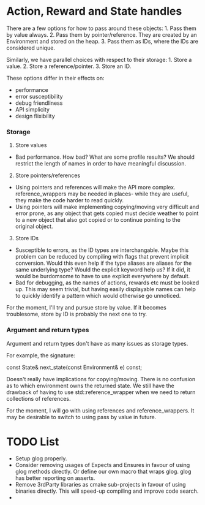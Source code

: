 
# Action, Reward and State handles
There are a few options for how to pass around these objects:
    1. Pass them by value always.
    2. Pass them by pointer/reference. They are created by an Environment and stored on the heap.
    3. Pass them as IDs, where the IDs are considered unique.

Similarly, we have parallel choices with respect to their storage:
    1. Store a value.
    2. Store a reference/pointer.
    3. Store an ID.

These options differ in their effects on:
   * performance
   * error susceptibility
   * debug friendliness
   * API simplicity
   * design flixibility


### Storage

1. Store values
* Bad performance. How bad? What are some profile results? We should restrict the length of names
  in order to have meaningful discussion.

2. Store pointers/references
* Using pointers and references will make the API more complex. reference_wrappers may be needed in
  places- while they are useful, they make the code harder to read quickly.
* Using pointers will make implementing copying/moving very difficult and error prone, as any object
  that gets copied must decide weather to point to a new object that also got copied or to continue
  pointing to the original object.

3. Store IDs
* Susceptible to errors, as the ID types are interchangable. Maybe this problem can be reduced by
  compiling with flags that prevent implicit conversion. Would this even help if the type aliases
  are aliases for the same underlying type? Would the explicit keyword help us? If it did, it would
  be burdomsome to have to use explicit everywhere by default.
* Bad for debugging, as the names of actions, rewards etc must be looked up. This may seem trivial,
  but having easily displayable names can help to quickly identify a pattern which would otherwise
  go unnoticed.

For the moment, I'll try and pursue store by value. If it becomes troublesome, store by
ID is probably the next one to try.


### Argument and return types

Argument and return types don't have as many issues as storage types.

For example, the signature:

const State& next_state(const Environment& e) const;

Doesn't really have implications for copying/moving. There is no confusion as to which environment
owns the returned state. We still have the drawback of having to use std::reference_wrapper when
we need to return collections of references.

For the moment, I will go with using references and reference_wrappers.
It may be desirable to switch to using pass by value in future.

# TODO List

* Setup glog properly.
* Consider removing usages of Expects and Ensures in favour of using glog methods directly. Or 
  define our own macro that wraps glog. glog has better reporting on asserts.
* Remove 3rdParty libraries as cmake sub-projects in favour of using binaries directly. This
  will speed-up compiling and improve code search.
* 
